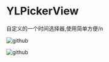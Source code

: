 # YLPickerView
自定义的一个时间选择器,使用简单方便/n

![github](https://raw.github.com/liangjiaxin/YLPickerView/master/slimage/ee.png "github")

![github](https://raw.github.com/liangjiaxin/YLPickerView/master/slimage/oo.png "github")
